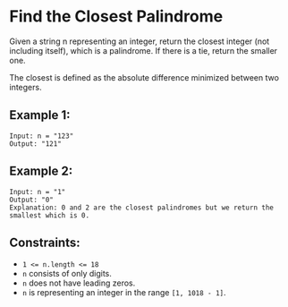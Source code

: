 # Find the Closest Palindrome

Given a string n representing an integer, return the closest integer (not including itself), which is a palindrome. If there is a tie, return the smaller one.

The closest is defined as the absolute difference minimized between two integers.

## Example 1:

```
Input: n = "123"
Output: "121"
```

## Example 2:

```
Input: n = "1"
Output: "0"
Explanation: 0 and 2 are the closest palindromes but we return the smallest which is 0.
```

## Constraints:

- `1 <= n.length <= 18`
- `n` consists of only digits.
- `n` does not have leading zeros.
- `n` is representing an integer in the range `[1, 1018 - 1]`.
